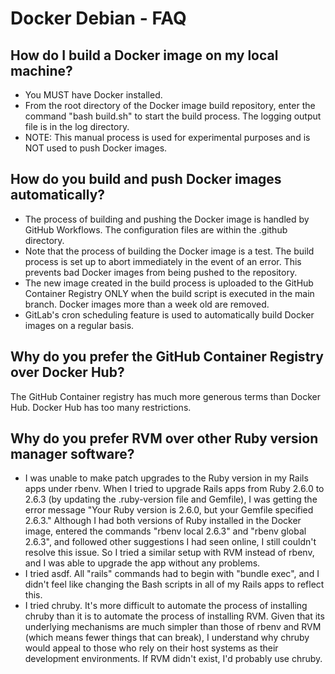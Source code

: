 # Docker Debian - FAQ

## How do I build a Docker image on my local machine?
* You MUST have Docker installed.
* From the root directory of the Docker image build repository, enter the command "bash build.sh" to start the build process.  The logging output file is in the log directory.
* NOTE: This manual process is used for experimental purposes and is NOT used to push Docker images.

## How do you build and push Docker images automatically?
* The process of building and pushing the Docker image is handled by GitHub Workflows.  The configuration files are within the .github directory.
* Note that the process of building the Docker image is a test.  The build process is set up to abort immediately in the event of an error.  This prevents bad Docker images from being pushed to the repository.
* The new image created in the build process is uploaded to the GitHub Container Registry ONLY when the build script is executed in the main branch.  Docker images more than a week old are removed.
* GitLab's cron scheduling feature is used to automatically build Docker images on a regular basis.

## Why do you prefer the GitHub Container Registry over Docker Hub?
The GitHub Container registry has much more generous terms than Docker Hub.  Docker Hub has too many restrictions.

## Why do you prefer RVM over other Ruby version manager software?
* I was unable to make patch upgrades to the Ruby version in my Rails apps under rbenv.  When I tried to upgrade Rails apps from Ruby 2.6.0 to 2.6.3 (by updating the .ruby-version file and Gemfile), I was getting the error message "Your Ruby version is 2.6.0, but your Gemfile specified 2.6.3."  Although I had both versions of Ruby installed in the Docker image, entered the commands "rbenv local 2.6.3" and "rbenv global 2.6.3", and followed other suggestions I had seen online, I still couldn't resolve this issue.  So I tried a similar setup with RVM instead of rbenv, and I was able to upgrade the app without any problems.
* I tried asdf.  All "rails" commands had to begin with "bundle exec", and I didn't feel like changing the Bash scripts in all of my Rails apps to reflect this.
* I tried chruby.  It's more difficult to automate the process of installing chruby than it is to automate the process of installing RVM.  Given that its underlying mechanisms are much simpler than those of rbenv and RVM (which means fewer things that can break), I understand why chruby would appeal to those who rely on their host systems as their development environments.  If RVM didn't exist, I'd probably use chruby.
